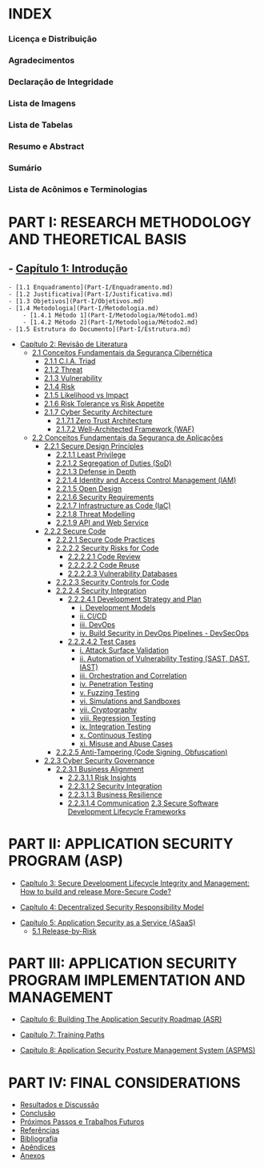 # INDEX

### Licença e Distribuição
### Agradecimentos <!--mover para o README.md'-->
### Declaração de Integridade
### Lista de Imagens
### Lista de Tabelas
### Resumo e Abstract
### Sumário
### Lista de Acônimos e Terminologias

# PART I: RESEARCH METHODOLOGY AND THEORETICAL BASIS
## - [Capítulo 1: Introdução](Part-I/Cap1Introducao.md)
    - [1.1 Enquadramento](Part-I/Enquadramento.md)
    - [1.2 Justificativa](Part-I/Justificativa.md)
    - [1.3 Objetivos](Part-I/Objetivos.md)
    - [1.4 Metodologia](Part-I/Metodologia.md)
        - [1.4.1 Método 1](Part-I/Metodologia/Método1.md)
        - [1.4.2 Método 2](Part-I/Metodologia/Método2.md)
    - [1.5 Estrutura do Documento](Part-I/Estrutura.md)

- [Capítulo 2: Revisão de Literatura](Part-I/Cap2LiteraturaRev.md)
    - [2.1 Conceitos Fundamentais da Segurança Cibernética](Part-I/CSFundamentos.md)
        - [2.1.1 C.I.A. Triad](Part-I/CSFundamentos.md#cia-triad)
        - [2.1.2 Threat](Part-I/CSFundamentos.md#threat)
        - [2.1.3 Vulnerability](Part-I/CSFundamentos.md#vulnerability)
        - [2.1.4 Risk](Part-I/CSFundamentos.md#risk)
        - [2.1.5 Likelihood vs Impact](Part-I/CSFundamentos.md#likelihood-vs-impact)
        - [2.1.6 Risk Tolerance vs Risk Appetite](Part-I/CSFundamentos.md#risk-tolerance-vs-risk-appetite)
        - [2.1.7 Cyber Security Architecture](Part-I/CSFundamentos.md#cyber-security-architecture)
            - [2.1.7.1 Zero Trust Architecture](Part-I/CSFundamentos.md#zero-trust-architecture)
            - [2.1.7.2 Well-Architected Framework (WAF)](Part-I/CSFundamentos.md#well-architected-framework-waf)
    - [2.2 Conceitos Fundamentais da Segurança de Aplicações](Part-I/AppSecFundamentals.md)
        - [2.2.1 Secure Design Principles](Part-I/AppSecFundamentals.md#secure-design-principles)
            - [2.2.1.1 Least Privilege](Part-I/AppSecFundamentals.md#least-privilege)
            - [2.2.1.2 Segregation of Duties (SoD)](Part-I/AppSecFundamentals.md#segregation-of-duties-sod)
            - [2.2.1.3 Defense in Depth](Part-I/AppSecFundamentals.md#defense-in-depth)
            - [2.2.1.4 Identity and Access Control Management (IAM)](Part-I/AppSecFundamentals.md#identity-and-access-control-management-iam)
            - [2.2.1.5 Open Design](Part-I/AppSecFundamentals.md#open-design)
            - [2.2.1.6 Security Requirements](Part-I/AppSecFundamentals.md#security-requirements)
            - [2.2.1.7 Infrastructure as Code (IaC)](Part-I/AppSecFundamentals.md#infrastructure-as-code-iac)
            - [2.2.1.8 Threat Modelling](Part-I/AppSecFundamentals.md#threat-modelling)
            - [2.2.1.9 API and Web Service](Part-I/AppSecFundamentals.md#api-and-web-service)
        - [2.2.2 Secure Code](Part-I/AppSecFundamentals.md#secure-code)
            - [2.2.2.1 Secure Code Practices](Part-I/AppSecFundamentals.md#secure-code-practices)
            - [2.2.2.2 Security Risks for Code](Part-I/AppSecFundamentals.md#security-risks-for-code)
                - [2.2.2.2.1 Code Review](Part-I/AppSecFundamentals.md#code-review)
                - [2.2.2.2.2 Code Reuse](Part-I/AppSecFundamentals.md#code-reuse)
                - [2.2.2.2.3 Vulnerability Databases](Part-I/AppSecFundamentals.md#vulnerability-databases)
            - [2.2.2.3 Security Controls for Code](Part-I/AppSecFundamentals.md#security-controls-for-code)
            - [2.2.2.4 Security Integration](Part-I/AppSecFundamentals.md#security-integration)
                - [2.2.2.4.1 Development Strategy and Plan](Part-I/AppSecFundamentals.md#development-strategy-and-plan)
                    - [i. Development Models](Part-I/AppSecFundamentals.md#development-models)
                    - [ii. CI/CD](Part-I/AppSecFundamentals.md#ci-cd)
                    - [iii. DevOps](Part-I/AppSecFundamentals.md#devops)
                    - [iv. Build Security in DevOps Pipelines - DevSecOps](Part-I/AppSecFundamentals.md#devsecops)
                - [2.2.2.4.2 Test Cases](Part-I/AppSecFundamentals.md#test-cases)
                    - [i. Attack Surface Validation](Part-I/AppSecFundamentals.md#attack-surface-validation)
                    - [ii. Automation of Vulnerability Testing (SAST, DAST, IAST)](Part-I/AppSecFundamentals.md#automation-of-vulnerability-testing-sast-dast-iast)
                    - [iii. Orchestration and Correlation](Part-I/AppSecFundamentals.md#orchestration-and-correlation)
                    - [iv. Penetration Testing](Part-I/AppSecFundamentals.md#penetration-testing)
                    - [v. Fuzzing Testing](Part-I/AppSecFundamentals.md#fuzzing-testing)
                    - [vi. Simulations and Sandboxes](Part-I/AppSecFundamentals.md#simulations-and-sandboxes)
                    - [vii. Cryptography](Part-I/AppSecFundamentals.md#cryptography)
                    - [viii. Regression Testing](Part-I/AppSecFundamentals.md#regression-testing)
                    - [ix. Integration Testing](Part-I/AppSecFundamentals.md#integration-testing)
                    - [x. Continuous Testing](Part-I/AppSecFundamentals.md#continuous-testing)
                    - [xi. Misuse and Abuse Cases](Part-I/AppSecFundamentals.md#misuse-and-abuse-cases)
            - [2.2.2.5 Anti-Tampering (Code Signing, Obfuscation)](Part-I/AppSecFundamentals.md#anti-tampering-code-signing-obfuscation)
        - [2.2.3 Cyber Security Governance](Part-I/AppSecFundamentals.md#cyber-security-governance)
            - [2.2.3.1 Business Alignment](Part-I/AppSecFundamentals.md#business-alignment)
                - [2.2.3.1.1 Risk Insights](Part-I/AppSecFundamentals.md#risk-insights)
                - [2.2.3.1.2 Security Integration](Part-I/AppSecFundamentals.md#security-integration)
                - [2.2.3.1.3 Business Resilience](Part-I/AppSecFundamentals.md#business-resilience)
                - [2.2.3.1.4 Communication](Part-I/AppSecFundamentals.md#communication)
    [2.3 Secure Software Development Lifecycle Frameworks](Part-I/SSDLC-frameworks.md)
    <!--    
        - ISO/IEC 27034:2011-2018 - Application Security (encontrar este documento)
        - OWASP SAMM v2
        - BSIMM
        - NIST SSDF
        - Microsoft SDL
        - CIS
    -->

# PART II: APPLICATION SECURITY PROGRAM (ASP)
- [Capítulo 3: Secure Development Lifecycle Integrity and Management: How to build and release More-Secure Code?](Part-II/SDL-Man.md)
<!-- 
    - Application Security Toolbox (SAST, DAST, IAST, SCA, PENTESTING, RASP, WAF)
    - Application Security Orchestration and Correlation - ASOC
-->
- [Capítulo 4: Decentralized Security Responsibility Model](Part-II/Decentralized-security-responsibility-model.md)
<!-- 
    - Application Security Team Composition
        - Key-Functions
        - Key-Roles
            - The Security Champion Role
    - Security Education and Culture Building
    - Standards, Regulations, Requirements and Reference Architecture     
-->
- [Capítulo 5: Application Security as a Service (ASaaS)](Part-II/Application-security-as-a-service.md)
    - [5.1 Release-by-Risk](Part-II/Application-security-as-a-service.md/#Release-by-Risk)
<!-- 
    - Automation in Release-by-Risk Process
        - Bloqueio vs Habilitação Segura
    - Application Security as a Service Ecosystem
        - Secure Design
            - Just-in-Time Security Training
            - Threat Modelling
            - Reference Architecture
        - Automated Security Tools
            - SAST
            - SCA
            - DAST
            - IAST
            - Security Testing as a Service (STaaS)
            - Automated Vulnerability Management
            - API Security Management
        - Continuous Monitoring 
            - SIEM
            - IDS
            - Security Incident Correlation
            - Incident Response Automation
            - Runtime Protection Orchestration
            - Real-time Threat Intelligence Feeds
        - Indentity and Access Management (IAM)
            - Single Sign-On (SSO)
            - MFA
            - Session Management
        - Cryptography and Data Protection
            - Centralized Secrets Management
        - Governance and Compliance Orchestration
            - ISO/IEC 27001:2022
            - Policy Automation and Atuditing
            - Continuous Training for Security Culture Building 
-->

# PART III: APPLICATION SECURITY PROGRAM IMPLEMENTATION AND MANAGEMENT
- [Capítulo 6: Building The Application Security Roadmap (ASR)](Part-III/ASP.md#application-security-roadmap-asr)
<!--
    - Maturity Models and Security Posture
        - Security Low-Maturity Dealing
        - Identifing gaps to plan the future
-->

- [Capítulo 7: Training Paths](Part-III/ASP.md#training-paths)
<!--
    - Training Roadmaps    
        - Security Champions Training Program - SCTP
        - Training Roadmap for Devs
        - Training Roadmap for AppSec Team
    - Engineering and Security Alignment
-->

- [Capítulo 8: Application Security Posture Management System (ASPMS)](Part-III/ASP.md#application-security-posture-management-system-aspms)
<!--
    - Measure to Evolve
    - O que medir e como medir?
        - MTTR
        - KPIs
        - Feedback dos Pares
        - Security Scorecard
-->
# PART IV: FINAL CONSIDERATIONS
- [Resultados e Discussão](Part-IV/resultados-e-discussao.md)
- [Conclusão](Part-IV/Conclusao.md)
- [Próximos Passos e Trabalhos Futuros](Part-IV/ProximosPassos.md)
- [Referências](Part-IV/Referencias.md)
- [Bibliografia](Part-IV/Bibliografia.md)
- [Apêndices](Part-IV/Apendices.md)
- [Anexos](Part-IV/Anexo.md)
